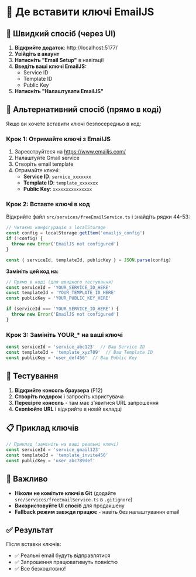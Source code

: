 # 🔑 Де вставити ключі EmailJS

## 🎯 Швидкий спосіб (через UI)

1. **Відкрийте додаток**: http://localhost:5177/
2. **Увійдіть в акаунт**
3. **Натисніть "Email Setup"** в навігації
4. **Введіть ваші ключі EmailJS:**
   - Service ID
   - Template ID  
   - Public Key
5. **Натисніть "Налаштувати EmailJS"**

## 🔧 Альтернативний спосіб (прямо в коді)

Якщо ви хочете вставити ключі безпосередньо в код:

### Крок 1: Отримайте ключі з EmailJS

1. Зареєструйтеся на https://www.emailjs.com/
2. Налаштуйте Gmail service
3. Створіть email template
4. Отримайте ключі:
   - **Service ID**: `service_xxxxxxx`
   - **Template ID**: `template_xxxxxxx`
   - **Public Key**: `xxxxxxxxxxxxxxx`

### Крок 2: Вставте ключі в код

Відкрийте файл `src/services/freeEmailService.ts` і знайдіть рядки 44-53:

```typescript
// Читаємо конфігурацію з localStorage
const config = localStorage.getItem('emailjs_config')
if (!config) {
  throw new Error('EmailJS not configured')
}

const { serviceId, templateId, publicKey } = JSON.parse(config)
```

**Замініть цей код на:**

```typescript
// Прямо в коді (для швидкого тестування)
const serviceId = 'YOUR_SERVICE_ID_HERE'
const templateId = 'YOUR_TEMPLATE_ID_HERE'
const publicKey = 'YOUR_PUBLIC_KEY_HERE'

if (serviceId === 'YOUR_SERVICE_ID_HERE') {
  throw new Error('EmailJS not configured')
}
```

### Крок 3: Замініть YOUR_* на ваші ключі

```typescript
const serviceId = 'service_abc123'  // Ваш Service ID
const templateId = 'template_xyz789'  // Ваш Template ID
const publicKey = 'user_def456'  // Ваш Public Key
```

## 🧪 Тестування

1. **Відкрийте консоль браузера** (F12)
2. **Створіть подорож** і запросіть користувача
3. **Перевірте консоль** - там має з'явитися URL запрошення
4. **Скопіюйте URL** і відкрийте в новій вкладці

## 📋 Приклад ключів

```typescript
// Приклад (замініть на ваші реальні ключі)
const serviceId = 'service_gmail123'
const templateId = 'template_invite456'
const publicKey = 'user_abc789def'
```

## 🚨 Важливо

- **Ніколи не комітьте ключі в Git** (додайте `src/services/freeEmailService.ts` в `.gitignore`)
- **Використовуйте UI спосіб** для продакшену
- **Fallback режим завжди працює** - навіть без налаштування email

## ✅ Результат

Після вставки ключів:
- ✅ Реальні email будуть відправлятися
- ✅ Запрошення працюватимуть повністю
- ✅ Все безкоштовно!

